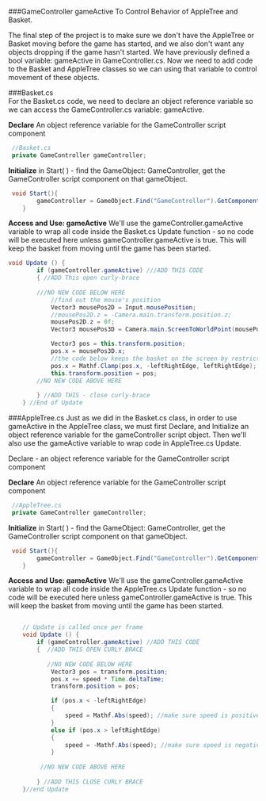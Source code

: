 ###GameController gameActive To Control Behavior of AppleTree and Basket.

The final step of the project is to make sure we don't have the AppleTree or Basket moving before the game has started, and we also don't want any objects dropping if the game hasn't started.  We have previously defined a bool variable:  gameActive in GameController.cs.  Now we need to add code to the Basket and AppleTree classes so we can using that variable to control movement of these objects.

###Basket.cs  
For the Basket.cs code, we need to declare an object reference variable so we can access the GameController.cs variable: gameActive.

**Declare** An object reference variable for the GameController script component


```java
 //Basket.cs
 private GameController gameController;
```
**Initialize** in Start( ) - find the GameObject: GameController, get the GameController script component on that gameObject.


```java
 void Start(){
        gameController = GameObject.Find("GameController").GetComponent<GameController>();
    }
```

**Access and Use: gameActive**
We'll use the gameController.gameActive variable to wrap all code inside the Basket.cs Update function - so no code will be executed here unless gameController.gameActive is true.  This will keep the basket from moving until the game has been started.	

```java
void Update () {
        if (gameController.gameActive) ///ADD THIS CODE
        { //ADD This open curly-brace
        
        ///NO NEW CODE BELOW HERE
            //find out the mouse's position
            Vector3 mousePos2D = Input.mousePosition;
            //mousePos2D.z = -Camera.main.transform.position.z;
            mousePos2D.z = 0f;
            Vector3 mousePos3D = Camera.main.ScreenToWorldPoint(mousePos2D);

            Vector3 pos = this.transform.position;
            pos.x = mousePos3D.x;
            //the code below keeps the basket on the screen by restricting the pos.x value
            pos.x = Mathf.Clamp(pos.x, -leftRightEdge, leftRightEdge);
            this.transform.position = pos;
        //NO NEW CODE ABOVE HERE
    
        } //ADD THIS - close curly-brace
	} //End of Update
```

###AppleTree.cs
Just as we did in the Basket.cs class, in order to use gameActive in the AppleTree class, we must first Declare, and Initialize an object reference variable for the gameController script object.  Then we'll also use the gameActive variable to wrap code in AppleTree.cs Update.

Declare - an object reference variable for the GameController script component

**Declare** An object reference variable for the GameController script component


```java
 //AppleTree.cs
 private GameController gameController;
```
**Initialize** in Start( ) - find the GameObject: GameController, get the GameController script component on that gameObject.


```java
 void Start(){
        gameController = GameObject.Find("GameController").GetComponent<GameController>();
    }
```

**Access and Use: gameActive**
We'll use the gameController.gameActive variable to wrap all code inside the AppleTree.cs Update function - so no code will be executed here unless gameController.gameActive is true.  This will keep the basket from moving until the game has been started.	



```java

	// Update is called once per frame
	void Update () {
        if (gameController.gameActive) //ADD THIS CODE
        {  //ADD THIS OPEN CURLY BRACE
    
           //NO NEW CODE BELOW HERE
            Vector3 pos = transform.position;
            pos.x += speed * Time.deltaTime;
            transform.position = pos;

            if (pos.x < -leftRightEdge)
            {
                speed = Mathf.Abs(speed); //make sure speed is positive
            }
            else if (pos.x > leftRightEdge)
            {
                speed = -Mathf.Abs(speed); //make sure speed is negative
            }
    
         //NO NEW CODE ABOVE HERE
         
        } //ADD THIS CLOSE CURLY BRACE
	}//end Update

```




